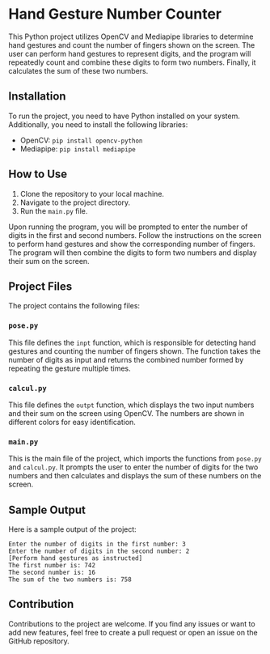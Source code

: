 # Hand Gesture Number Counter

This Python project utilizes OpenCV and Mediapipe libraries to determine hand gestures and count the number of fingers shown on the screen. The user can perform hand gestures to represent digits, and the program will repeatedly count and combine these digits to form two numbers. Finally, it calculates the sum of these two numbers.

## Installation

To run the project, you need to have Python installed on your system. Additionally, you need to install the following libraries:

- OpenCV: `pip install opencv-python`
- Mediapipe: `pip install mediapipe`

## How to Use

1. Clone the repository to your local machine.
2. Navigate to the project directory.
3. Run the `main.py` file.

Upon running the program, you will be prompted to enter the number of digits in the first and second numbers. Follow the instructions on the screen to perform hand gestures and show the corresponding number of fingers. The program will then combine the digits to form two numbers and display their sum on the screen.

## Project Files

The project contains the following files:

### `pose.py`

This file defines the `inpt` function, which is responsible for detecting hand gestures and counting the number of fingers shown. The function takes the number of digits as input and returns the combined number formed by repeating the gesture multiple times.

### `calcul.py`

This file defines the `outpt` function, which displays the two input numbers and their sum on the screen using OpenCV. The numbers are shown in different colors for easy identification.

### `main.py`

This is the main file of the project, which imports the functions from `pose.py` and `calcul.py`. It prompts the user to enter the number of digits for the two numbers and then calculates and displays the sum of these numbers on the screen.

## Sample Output

Here is a sample output of the project:

```
Enter the number of digits in the first number: 3
Enter the number of digits in the second number: 2
[Perform hand gestures as instructed]
The first number is: 742
The second number is: 16
The sum of the two numbers is: 758
```

## Contribution

Contributions to the project are welcome. If you find any issues or want to add new features, feel free to create a pull request or open an issue on the GitHub repository.
